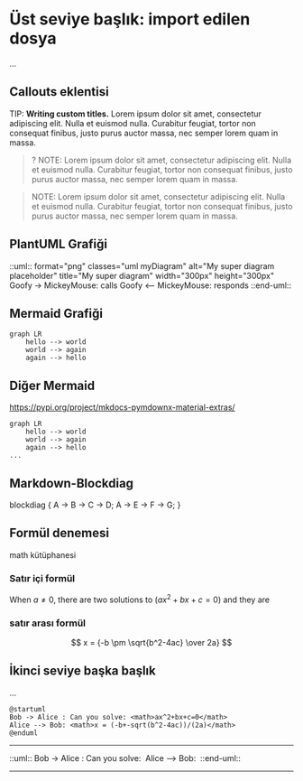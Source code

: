 # Üst seviye başlık: import edilen dosya
...

## Callouts eklentisi
TIP: **Writing custom titles.**
	Lorem ipsum dolor sit amet, consectetur adipiscing elit. Nulla et euismod
	nulla. Curabitur feugiat, tortor non consequat finibus, justo purus auctor
	massa, nec semper lorem quam in massa.

>? NOTE: Lorem ipsum dolor sit amet, consectetur adipiscing elit. Nulla et euismod
> nulla. Curabitur feugiat, tortor non consequat finibus, justo purus auctor
> massa, nec semper lorem quam in massa.

> NOTE: Lorem ipsum dolor sit amet, consectetur adipiscing elit. Nulla et euismod
> nulla. Curabitur feugiat, tortor non consequat finibus, justo purus auctor
> massa, nec semper lorem quam in massa.

## PlantUML Grafiği
::uml:: format="png" classes="uml myDiagram" alt="My super diagram placeholder" title="My super diagram" width="300px" height="300px"
  Goofy ->  MickeyMouse: calls
  Goofy <-- MickeyMouse: responds
::end-uml::

## Mermaid Grafiği
```mermaid
graph LR
    hello --> world
    world --> again
    again --> hello
```
## Diğer Mermaid
https://pypi.org/project/mkdocs-pymdownx-material-extras/
```diagram
graph LR
    hello --> world
    world --> again
    again --> hello
...
```

## Markdown-Blockdiag
blockdiag {
    A -> B -> C -> D;
    A -> E -> F -> G;
}

## Formül denemesi
math kütüphanesi
### Satır içi formül
When $a \ne 0$, there are two solutions to $(ax^2 + bx + c = 0)$ and they are

### satır arası formül
$$ x = {-b \pm \sqrt{b^2-4ac} \over 2a} $$

## İkinci seviye başka başlık
...
```plantuml
@startuml
Bob -> Alice : Can you solve: <math>ax^2+bx+c=0</math>
Alice --> Bob: <math>x = (-b+-sqrt(b^2-4ac))/(2a)</math>
@enduml
```
---

::uml::
Bob -> Alice : Can you solve: <math>ax^2+bx+c=0</math>
Alice --> Bob: <math>x = (-b+-sqrt(b^2-4ac))/(2a)</math>
::end-uml::

---
